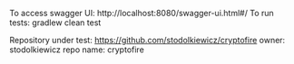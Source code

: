 To access swagger UI: http://localhost:8080/swagger-ui.html#/
To run tests: gradlew clean test

Repository under test: https://github.com/stodolkiewicz/cryptofire
owner: stodolkiewicz
repo name: cryptofire